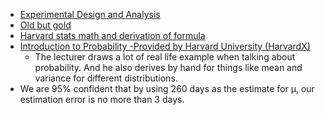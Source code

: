 * [Experimental Design and Analysis](http://www.stat.cmu.edu/~hseltman/309/Book/Book.pdf)
* [Old but gold](http://www.stat.yale.edu/Courses/1997-98/101/stat101.htm)
* [Harvard stats math and derivation of formula](https://projects.iq.harvard.edu/stat110/home)
* [Introduction to Probability -Provided by Harvard University (HarvardX)](https://www.edx.org/course/introduction-to-probability-0)
  * The lecturer draws a lot of real life example when talking about probability. And he also derives by hand for things like mean and variance for different distributions.
* We are 95% confident that by using 260 days as the estimate for μ, our estimation error is no more than 3 days.  